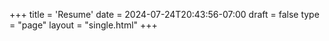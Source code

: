 +++
title = 'Resume'
date = 2024-07-24T20:43:56-07:00
draft = false
type = "page"
layout = "single.html"
+++
